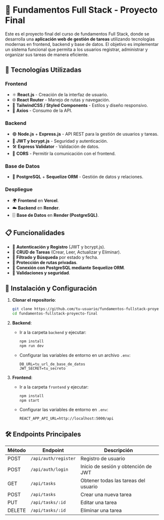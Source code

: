 # 📌 Fundamentos Full Stack - Proyecto Final

Este es el proyecto final del curso de fundamentos Full Stack, donde se desarrolla una **aplicación web de gestión de tareas** utilizando tecnologías modernas en frontend, backend y base de datos. El objetivo es implementar un sistema funcional que permita a los usuarios registrar, administrar y organizar sus tareas de manera eficiente.

## 🚀 Tecnologías Utilizadas

### **Frontend**
- ⚛️ **React.js** - Creación de la interfaz de usuario.
- 🌐 **React Router** - Manejo de rutas y navegación.
- 🎨 **TailwindCSS / Styled Components** - Estilos y diseño responsivo.
- 🔄 **Axios** - Consumo de la API.

### **Backend**
- 🟢 **Node.js** + **Express.js** - API REST para la gestión de usuarios y tareas.
- 🔐 **JWT y bcrypt.js** - Seguridad y autenticación.
- 🛠️ **Express Validator** - Validación de datos.
- 🔄 **CORS** - Permitir la comunicación con el frontend.

### **Base de Datos**
- 🐘 **PostgreSQL** + **Sequelize ORM** - Gestión de datos y relaciones.

### **Despliegue**
- 🌍 **Frontend** en **Vercel**.
- ☁️ **Backend** en **Render**.
- 🗄️ **Base de Datos** en **Render (PostgreSQL)**.

## 📋 Funcionalidades
- 🔑 **Autenticación y Registro** (JWT y bcrypt.js).
- 📝 **CRUD de Tareas** (Crear, Leer, Actualizar y Eliminar).
- 📌 **Filtrado y Búsqueda** por estado y fecha.
- 👤 **Protección de rutas privadas**.
- 🔗 **Conexión con PostgreSQL mediante Sequelize ORM**.
- 🎯 **Validaciones y seguridad**.

## 🔧 Instalación y Configuración
1. **Clonar el repositorio**:
   ```bash
   git clone https://github.com/tu-usuario/fundamentos-fullstack-proyecto-final.git
   cd fundamentos-fullstack-proyecto-final
   ```

2. **Backend**:
   - Ir a la carpeta `backend` y ejecutar:
     ```bash
     npm install
     npm run dev
     ```
   - Configurar las variables de entorno en un archivo `.env`:
     ```env
     DB_URL=tu_url_de_base_de_datos
     JWT_SECRET=tu_secreto
     ```

3. **Frontend**:
   - Ir a la carpeta `frontend` y ejecutar:
     ```bash
     npm install
     npm start
     ```
   - Configurar las variables de entorno en `.env`:
     ```env
     REACT_APP_API_URL=http://localhost:5000/api
     ```

## 🛠 Endpoints Principales
| Método | Endpoint                 | Descripción                          |
|--------|--------------------------|--------------------------------------|
| POST   | `/api/auth/register`      | Registro de usuario                 |
| POST   | `/api/auth/login`         | Inicio de sesión y obtención de JWT |
| GET    | `/api/tasks`              | Obtener todas las tareas del usuario |
| POST   | `/api/tasks`              | Crear una nueva tarea               |
| PUT    | `/api/tasks/:id`          | Editar una tarea                    |
| DELETE | `/api/tasks/:id`          | Eliminar una tarea                  |


